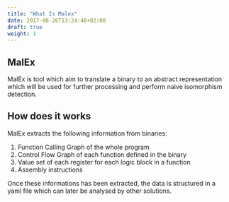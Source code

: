 ```yaml
---
title: "What Is Malex"
date: 2017-08-26T13:24:40+02:00
draft: true
weight: 1
---
```



## MalEx

MalEx is tool which aim to translate a binary to an abstract representation which will be used for further processing and perform naive isomorphism detection.

## How does it works

MalEx extracts the following information from binaries:

1. Function Calling Graph of the whole program
2. Control Flow Graph of each function defined in the binary
3. Value set of each register for each logic block in a function
4. Assembly instructions

Once these informations has been extracted, the data is structured in a yaml file which can later be analysed by other solutions.
